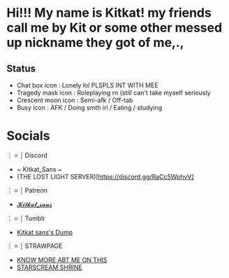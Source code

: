 # Hi!!! My name is Kitkat! my friends call me by Kit or some other messed up nickname they got of me,.,

## Status
  - Chat box icon : Lonely lol PLSPLS INT WITH MEE
  - Tragedy mask icon : Roleplaying rn (still can't take myself seriously
  - Crescent moon icon : Semi-afk / Off-tab
  - Busy icon : AFK / Doing smth irl / Eating / studying

# Socials
⋮ ⌗ ┆ Discord
  - ~ Kitkat_Sans ~
  - (THE LOST LIGHT SERVER)[https://discord.gg/RaCc5WphvV]

⋮ ⌗ ┆ Patreon
  - [𝓚𝓲𝓽𝓴𝓪𝓽_𝓼𝓪𝓷𝓼](https://www.patreon.com/c/broisaskeletonandrobotpounder)

⋮ ⌗ ┆ Tumblr
  - [Kitkat sans's Dump](https://www.tumblr.com/kitkat-sans)

⋮ ⌗ ┆ STRAWPAGE
  - [KNOW MORE ABT ME ON THIS](https://introduction-to-pt.straw.page/)
  - [STARSCREAM SHRINE](https://starscream-shrine.straw.page/)
